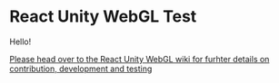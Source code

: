 # React Unity WebGL Test

Hello!

[Please head over to the React Unity WebGL wiki for furhter details on contribution, development and testing](https://github.com/elraccoone/react-unity-webgl/wiki/Contribution-and-Development)
